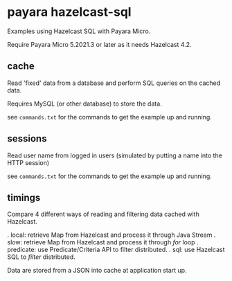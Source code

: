 # payara hazelcast-sql

Examples using Hazelcast SQL with Payara Micro.

Require Payara Micro 5.2021.3 or later as it needs Hazelcast 4.2.

## cache

Read 'fixed' data from a database and perform SQL queries on the cached data.

Requires MySQL (or other database) to store the data.

see `commands.txt` for the commands to get the example up and running.

## sessions

Read user name from logged in users (simulated by putting a name into the HTTP session)

see `commands.txt` for the commands to get the example up and running.


## timings

Compare 4 different ways of reading and filtering data cached with Hazelcast.

. local: retrieve Map from Hazelcast and process it through Java Stream
. slow: retrieve Map from Hazelcast and process it through _for_ loop
. predicate: use Predicate/Criteria API to filter distributed.
. sql: use Hazelcast SQL to _filter_ distributed.

Data are stored from a JSON into cache at application start up.
